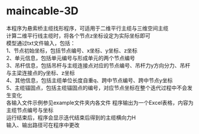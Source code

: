 # maincable-3D
本程序为悬索桥主缆找形程序，可适用于二维平行主缆与三维空间主缆  
计算二维平行线主缆时，将各个节点z坐标设定为实际坐标即可  
模型通过txt文件输入，包括：  
  1、节点初始坐标，包括节点编号、x坐标、y坐标、z坐标  
  2、单元信息，包括单元编号与形成单元的两个节点编号  
  3、吊杆信息，包括吊杆与主缆连接点对应的节点编号、吊杆力y方向分力、吊杆与主梁连接点的y坐标、z坐标  
  4、其他信息，包括主缆单位长度自重q、跨中节点编号、跨中节点y坐标  
  5、主缆锚固点，包括主缆锚固点的编号，对应节点坐标在整个迭代过程中不会发生变化  
各输入文件示例参见example文件夹内各文件
程序输出为一个Excel表格，内容为主缆节点编号与坐标  
运行结束后，程序会显示迭代结束后得到的主缆横向力H  
输入、输出路径可在程序中更改
